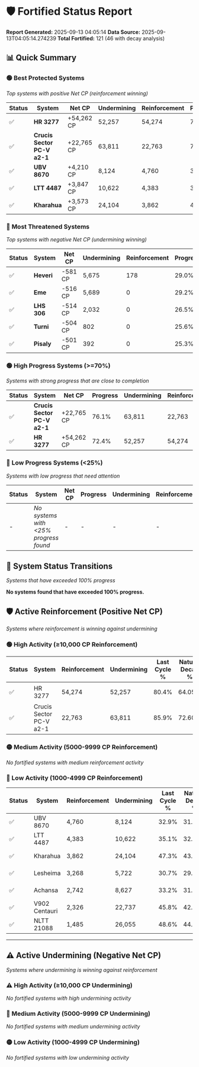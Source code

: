 # 🛡️ Fortified Status Report

**Report Generated:** 2025-09-13 04:05:14
**Data Source:** 2025-09-13T04:05:14.274239
**Total Fortified:** 121 (46 with decay analysis)

## 📊 Quick Summary

### 🟢 **Best Protected Systems**
*Top systems with positive Net CP (reinforcement winning)*

| Status | System | Net CP | Undermining | Reinforcement | Progress |
|--------|--------|--------|-------------|---------------|----------|
| ✅ | **HR 3277** | +54,262 CP | 52,257 | 54,274 | 72.4% |
| ✅ | **Crucis Sector PC-V a2-1** | +22,765 CP | 63,811 | 22,763 | 76.1% |
| ✅ | **UBV 8670** | +4,210 CP | 8,124 | 4,760 | 31.7% |
| ✅ | **LTT 4487** | +3,847 CP | 10,622 | 4,383 | 33.5% |
| ✅ | **Kharahua** | +3,573 CP | 24,104 | 3,862 | 43.6% |

### 🔴 **Most Threatened Systems**
*Top systems with negative Net CP (undermining winning)*

| Status | System | Net CP | Undermining | Reinforcement | Progress |
|--------|--------|--------|-------------|---------------|----------|
| ✅ | **Heveri** | -581 CP | 5,675 | 178 | 29.0% |
| ✅ | **Eme** | -516 CP | 5,689 | 0 | 29.2% |
| ✅ | **LHS 306** | -514 CP | 2,032 | 0 | 26.5% |
| ✅ | **Turni** | -504 CP | 802 | 0 | 25.6% |
| ✅ | **Pisaly** | -501 CP | 392 | 0 | 25.3% |

### 🟢 **High Progress Systems (>=70%)**
*Systems with strong progress that are close to completion*

| Status | System | Net CP | Progress | Undermining | Reinforcement |
|--------|--------|--------|----------|-------------|---------------|
| ✅ | **Crucis Sector PC-V a2-1** | +22,765 CP | 76.1% | 63,811 | 22,763 |
| ✅ | **HR 3277** | +54,262 CP | 72.4% | 52,257 | 54,274 |

### 🔴 **Low Progress Systems (<25%)**
*Systems with low progress that need attention*

| Status | System | Net CP | Progress | Undermining | Reinforcement |
|--------|--------|--------|----------|-------------|---------------|
| - | *No systems with <25% progress found* | - | - | - | - |
## 🔄 System Status Transitions
*Systems that have exceeded 100% progress*

**No systems found that have exceeded 100% progress.**

## 🛡️ Active Reinforcement (Positive Net CP)
*Systems where reinforcement is winning against undermining*

### 🟢 High Activity (≥10,000 CP Reinforcement)

| Status | System | Reinforcement | Undermining | Last Cycle % | Natural Decay % | Current Progress % | Current CP | Net CP | Activity |
|--------|--------|---------------|-------------|--------------|-----------------|-------------------|------------|--------|----------|
| ✅ | HR 3277 | 54,274 | 52,257 | 80.4% | 64.05% | 72.4% | 470,600 | +54,262 | 🟢 High Reinforcement |
| ✅ | Crucis Sector PC-V a2-1 | 22,763 | 63,811 | 85.9% | 72.60% | 76.1% | 494,649 | +22,765 | 🟢 High Reinforcement |

### 🟡 Medium Activity (5000-9999 CP Reinforcement)

*No fortified systems with medium reinforcement activity*

### 🔴 Low Activity (1000-4999 CP Reinforcement)

| Status | System | Reinforcement | Undermining | Last Cycle % | Natural Decay % | Current Progress % | Current CP | Net CP | Activity |
|--------|--------|---------------|-------------|--------------|-----------------|-------------------|------------|--------|----------|
| ✅ | UBV 8670 | 4,760 | 8,124 | 32.9% | 31.05% | 31.7% | 206,050 | +4,210 | 🔵 Low Reinforcement |
| ✅ | LTT 4487 | 4,383 | 10,622 | 35.1% | 32.91% | 33.5% | 217,750 | +3,847 | 🔵 Low Reinforcement |
| ✅ | Kharahua | 3,862 | 24,104 | 47.3% | 43.05% | 43.6% | 283,400 | +3,573 | 🔵 Low Reinforcement |
| ✅ | Lesheima | 3,268 | 5,722 | 30.7% | 29.36% | 29.8% | 193,700 | +2,834 | 🔵 Low Reinforcement |
| ✅ | Achansa | 2,742 | 8,627 | 33.2% | 31.54% | 31.9% | 207,350 | +2,347 | 🔵 Low Reinforcement |
| ✅ | V902 Centauri | 2,326 | 22,737 | 45.8% | 42.00% | 42.3% | 274,950 | +1,977 | 🔵 Low Reinforcement |
| ✅ | NLTT 21088 | 1,485 | 26,055 | 48.6% | 44.43% | 44.6% | 289,900 | +1,112 | 🔵 Low Reinforcement |


---

## ⚠️ Active Undermining (Negative Net CP)
*Systems where undermining is winning against reinforcement*

### ⚠️ High Activity (≥10,000 CP Undermining)

*No fortified systems with high undermining activity*

### 🔶 Medium Activity (5000-9999 CP Undermining)

*No fortified systems with medium undermining activity*

### 🟡 Low Activity (1000-4999 CP Undermining)

*No fortified systems with low undermining activity*
